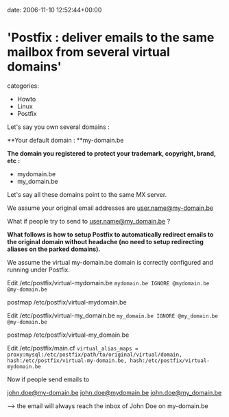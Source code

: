 


date: 2006-11-10 12:52:44+00:00


# 'Postfix : deliver emails to the same mailbox from several virtual domains'

categories:
- Howto
- Linux
- Postfix


Let's say you own several domains :

**Your default domain : **my-domain.be

**The domain you registered to protect your trademark, copyright, brand, etc :**
- mydomain.be
- my_domain.be



Let's say all these domains point to the same MX server.

We assume your original email addresses are user.name@my-domain.be

What if people try to send to user.name@my_domain.be ?

**What follows is how to setup Postfix to automatically redirect emails to the original domain without headache (no need to setup redirecting aliases on the parked domains).**

We assume the virtual my-domain.be domain is correctly configured and running under Postfix.

Edit /etc/postfix/virtual-mydomain.be
`mydomain.be IGNORE
@mydomain.be @my-domain.be`

postmap /etc/postfix/virtual-mydomain.be

Edit /etc/postfix/virtual-my_domain.be
`my_domain.be IGNORE
@my_domain.be @my-domain.be`

postmap /etc/postfix/virtual-my_domain.be

Edit /etc/postfix/main.cf
`virtual_alias_maps = proxy:mysql:/etc/postfix/path/to/original/virtual/domain,
        hash:/etc/postfix/virtual-my-domain.be,
        hash:/etc/postfix/virtual-mydomain.be`


Now if people send emails to

john.doe@my-domain.be
john.doe@mydomain.be
john.doe@my_domain.be

--> the email will always reach the inbox of John Doe on my-domain.be
